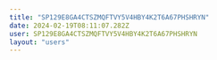 ```yaml
---
title: "SP129E8GA4CTSZMQFTVY5V4HBY4K2T6A67PHSHRYN"
date: 2024-02-19T08:11:07.282Z
user: SP129E8GA4CTSZMQFTVY5V4HBY4K2T6A67PHSHRYN
layout: "users"
---
```

    